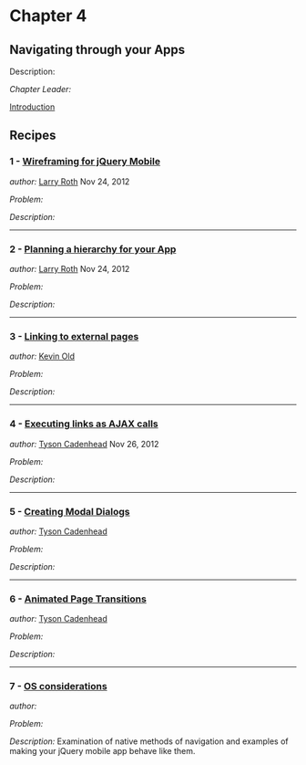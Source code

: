 # Chapter 4

## Navigating through your Apps

Description: 

*Chapter Leader:* <a href="mailto:"></a>

<a href="/jquerymobilecookbook/book/blob/master/4-navigating-through-your-apps/introduction.adoc">Introduction</a>

## Recipes

### 1 - <a href="/jquerymobilecookbook/book/blob/master/4-navigating-through-your-apps/recipe-1.adoc">Wireframing for jQuery Mobile </a>
*author:* <a href="mailto:ldroth@gmail.com">Larry Roth</a> Nov 24, 2012

*Problem:*

*Description:* 

---

### 2 - <a href="/jquerymobilecookbook/book/blob/master/4-navigating-through-your-apps/recipe-2.adoc">Planning a hierarchy for your App</a>
*author:* <a href="mailto:ldroth@gmail.com">Larry Roth</a> Nov 24, 2012

*Problem:*

*Description:* 

--- 

### 3 - <a href="/jquerymobilecookbook/book/blob/master/4-navigating-through-your-apps/recipe-3.adoc">Linking to external pages </a> 
*author:* <a href="mailto:kevin@kevinold.com">Kevin Old</a>

*Problem:*

*Description:* 

---

### 4 - <a href="/jquerymobilecookbook/book/blob/master/4-navigating-through-your-apps/recipe-4.adoc">Executing links as AJAX calls </a>
*author:* <a href="mailto:tcadenhead@appendto.com">Tyson Cadenhead</a> Nov 26, 2012

*Problem:*

*Description:* 

---

### 5 - <a href="/jquerymobilecookbook/book/blob/master/4-navigating-through-your-apps/recipe-5.adoc">Creating Modal Dialogs </a>
*author:* <a href="mailto:tcadenhead@appendto.com">Tyson Cadenhead</a>

*Problem:*

*Description:* 

---

### 6 - <a href="/jquerymobilecookbook/book/blob/master/4-navigating-through-your-apps/recipe-6.adoc">Animated Page Transitions </a>
*author:* <a href="mailto:tcadenhead@appendto.com">Tyson Cadenhead</a>

*Problem:*

*Description:* 

---

### 7 - <a href="/jquerymobilecookbook/book/blob/master/4-navigating-through-your-apps/recipe-7.adoc">OS considerations</a>
*author:* <a href="mailto:"></a>

*Problem:*

*Description:* Examination of native methods of navigation and examples of making your jQuery mobile app behave like them.
